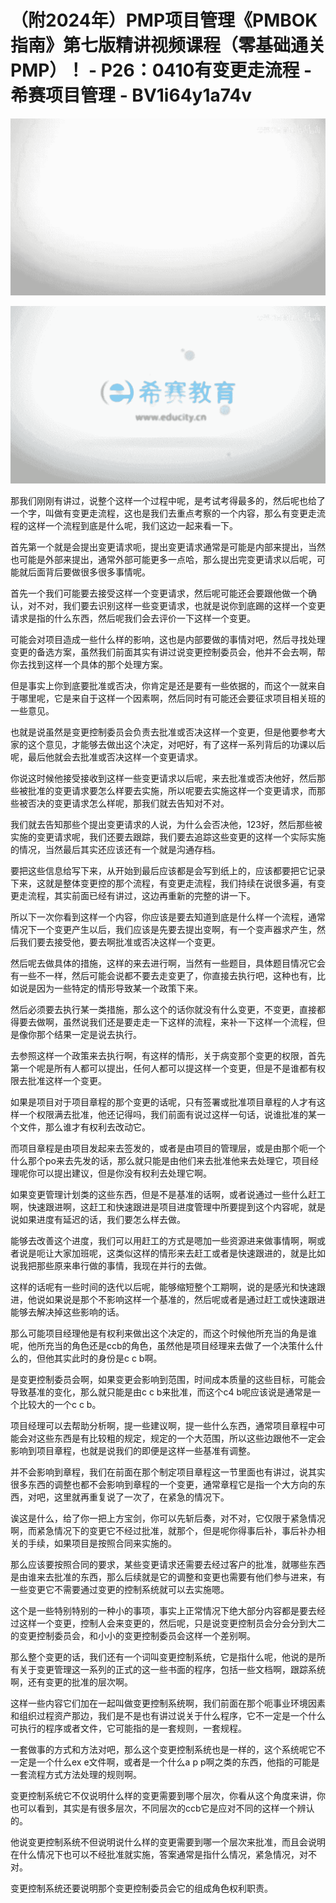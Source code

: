 # （附2024年）PMP项目管理《PMBOK指南》第七版精讲视频课程（零基础通关PMP）！ - P26：0410有变更走流程 - 希赛项目管理 - BV1i64y1a74v

![](img/c1aa32bc082a4297b4961a03435e3cb2_0.png)

![](img/c1aa32bc082a4297b4961a03435e3cb2_1.png)

那我们刚刚有讲过，说整个这样一个过程中呢，是考试考得最多的，然后呢也给了一个字，叫做有变更走流程，这也是我们去重点考察的一个内容，那么有变更走流程的这样一个流程到底是什么呢，我们这边一起来看一下。

首先第一个就是会提出变更请求呃，提出变更请求通常是可能是内部来提出，当然也可能是外部来提出，通常外部可能更多一点哈，那么提出完变更请求以后呢，可能就后面背后要做很多很多事情呢。

首先一个我们可能要去接受这样一个变更请求，然后呢可能还会要跟他做一个确认，对不对，我们要去识别这样一些变更请求，也就是说你到底踢的这样一个变更请求是指的什么东西，然后呢我们会去评价一下这样一个变更。

可能会对项目造成一些什么样的影响，这也是内部要做的事情对吧，然后寻找处理变更的备选方案，虽然我们前面其实有讲过说变更控制委员会，他并不会去啊，帮你去找到这样一个具体的那个处理方案。

但是事实上你到底要批准或否决，你肯定是还是要有一些依据的，而这个一就来自于哪里呢，它是来自于这样一个因素啊，然后同时有可能还会要征求项目相关班的一些意见。

也就是说虽然是变更控制委员会负责去批准或否决这样一个变更，但是他要参考大家的这个意见，才能够去做出这个决定，对吧好，有了这样一系列背后的功课以后呢，最后他就会去批准或否决这样一个变更请求。

你说这时候他接受接收到这样一些变更请求以后呢，来去批准或否决他好，然后那些被批准的变更请求要怎么样要去实施，所以呢要去实施这样一个变更请求，而那些被否决的变更请求怎么样呢，那我们就去告知对不对。

我们就去告知那些个提出变更请求的人说，为什么会否决他，123好，然后那些被实施的变更请求呢，我们还要去跟踪，我们要去追踪这些变更的这样一个实际实施的情况，当然最后其实还应该还有一个就是沟通存档。

要把这些信息给写下来，从开始到最后应该都是会写到纸上的，应该都要把它记录下来，这就是整体变更控的那个流程，有变更走流程，我们持续在说很多遍，有变更走流程，其实前面已经有讲过，这边再重新的完整的讲一下。

所以下一次你看到这样一个内容，你应该是要去知道到底是什么样一个流程，通常情况下一个变更产生以后，我们应该是先要去提出变啊，有一个变声器求产生，然后我们要去接受他，要去啊批准或否决这样一个变更。

然后呢去做具体的措施，这样的来去进行啊，当然有一些题目，具体题目情况它会有一些不一样，然后可能会说都不要去走变更了，你直接去执行吧，这种也有，比如说是因为一些特定的情形导致某一个政策下来。

然后必须要去执行某一类措施，那么这个的话你就没有什么变更，不变更，直接都得要去做啊，虽然说我们还是要走走一下这样的流程，来补一下这样一个流程，但是像你那个结果一定是说去执行。

去参照这样一个政策来去执行啊，有这样的情形，关于病变那个变更的权限，首先第一个呢是所有人都可以提出，任何人都可以提这样一个变更，但是不是谁都有权限去批准这样一个变更。

如果是项目对于项目章程的那个变更的话呢，只有签署或批准项目章程的人才有这样一个权限满去批准，他还记得吗，我们前面有说过这样一句话，说谁批准的某一个文件，那么谁才有权利去改动它。

而项目章程是由项目发起来去签发的，或者是由项目的管理层，或是由那个呃一个什么那个po来去先发的话，那么就只能是由他们来去批准他来去处理它，项目经理呢你可以提出建议，但是你没有权利去处理它啊。

如果变更管理计划类的这些东西，但是不是基准的话啊，或者说通过一些什么赶工啊，快速跟进啊，这赶工和快速跟进是项目进度管理中所要提到这个内容呢，就是说如果进度有延迟的话，我们要怎么样去做。

能够去改善这个进度，我们可以用赶工的方式是嗯加一些资源进来做事情啊，啊或者说是呃让大家加班呢，这类似这样的情形来去赶工或者是快速跟进的，就是比如说我把那些原来串行做的事情，我现在并行的去做。

这样的话呢有一些时间的迭代以后呢，能够缩短整个工期啊，说的是感光和快速跟进，他说如果说是那个不影响这样一个基准的，然后呢或者是通过赶工或快速跟进能够去解决掉这些影响的话。

那么可能项目经理他是有权利来做出这个决定的，而这个时候他所充当的角是谁呢，他所充当的角色还是ccb的角色，虽然他是项目经理来去做了一个决策什么什么的，但他其实此时的身份是c c b啊。

是变更控制委员会啊，如果变更会影响到范围，时间成本质量的这些目标，可能会导致基准的变化，那么就只能是由c c b来批准，而这个c4 b呢应该说是通常是一个比较大的一个c c b。

项目经理可以去帮助分析啊，提一些建议啊，提一些什么东西，通常项目章程中可能会对这些东西是有比较粗的规定，规定的一个大范围，所以这些边跟他不一定会影响到项目章程，也就是说我们的即便是这样一些基准有调整。

并不会影响到章程，我们在前面在那个制定项目章程这一节里面也有讲过，说其实很多东西的调整也都不会影响到章程的一个变更，通常章程它是指一个大方向的东西，对吧，这里就再重复说了一次了，在紧急的情况下。

诶这是什么，给了你一把上方宝剑，你可以先斩后奏，对不对，它仅限于紧急情况啊，而紧急情况下的变更它不经过批准，就那个，但是呢你得事后补，事后补办相关的手续，如果项目是按照合同来实施的。

那么应该要按照合同的要求，某些变更请求还需要去经过客户的批准，就哪些东西是由谁来去批准的东西，那么后续就是它的调整和变更也需要有他们参与进来，有一些变更它不需要通过变更的控制系统就可以去实施嗯。

这个是一些特别特别的一种小的事项，事实上正常情况下绝大部分内容都是要去经过这样一个变更，控制人会来变更的，然后呢，只是说变更控制员会分会分到大二的变更控制委员会，和小小的变更控制委员会这样一个差别啊。

那么整个变更的话，我们还有一个词叫变更控制系统，它是指什么呢，他说的是所有关于变更管理这一系列的正式的这一些书面的程序，包括一些文档啊，跟踪系统啊，还有变更的批准的层次啊。

这样一些内容它们加在一起叫做变更控制系统啊，我们前面在那个呃事业环境因素和组织过程资产那边，我们是不是也有讲过说关于什么程序，它不一定是一个什么可执行的程序或者文件，它可能指的是一套规则，一套规程。

一套做事的方式和方法对吧，那么这个变更控制系统也是一样的，这个系统呢它不一定是一个什么ex e文件啊，或者是一个什么a p p啊之类的东西，他指的可能是一套流程方式方法处理的规则啊。

变更控制系统它不仅说明什么样的变更需要到哪个层次，你看从这个角度来讲，你也可以看到，其实是有很多层次，不同层次的ccb它是应对不同的这样一个辨认的。

他说变更控制系统不但说明说什么样的变更需要到哪一个层次来批准，而且会说明在什么情况下也可以不经批准就实施，答案通常是指什么情况，紧急情况，对不对。

变更控制系统还要说明那个变更控制委员会它的组成角色权利职责。